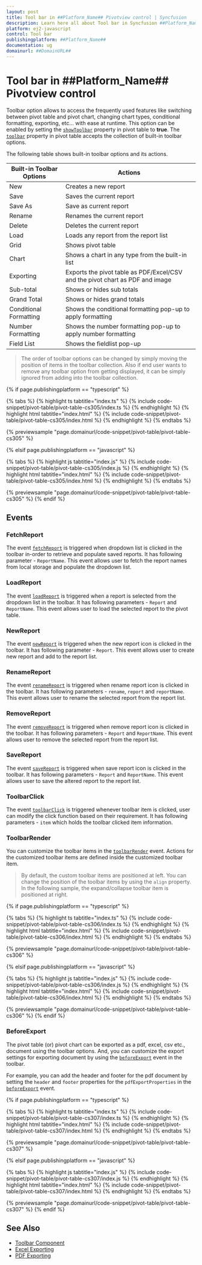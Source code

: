 ```yaml
---
layout: post
title: Tool bar in ##Platform_Name## Pivotview control | Syncfusion
description: Learn here all about Tool bar in Syncfusion ##Platform_Name## Pivotview control of Syncfusion Essential JS 2 and more.
platform: ej2-javascript
control: Tool bar 
publishingplatform: ##Platform_Name##
documentation: ug
domainurl: ##DomainURL##
---
```


# Tool bar in ##Platform_Name## Pivotview control

Toolbar option allows to access the frequently used features like switching between pivot table and pivot chart, changing chart types, conditional formatting, exporting, etc... with ease at runtime. This option can be enabled by setting the [`showToolbar`](https://ej2.syncfusion.com/javascript/documentation/api/pivotview#showtoolbar) property in pivot table to **true**. The [`toolbar`](https://ej2.syncfusion.com/javascript/documentation/api/pivotview#toolbar) property in pivot table accepts the collection of built-in toolbar options.

The following table shows built-in toolbar options and its actions.

| Built-in Toolbar Options | Actions |
|------------------------|---------|
| New | Creates a new report |
| Save | Saves the current report |
| Save As | Save as current report |
| Rename | Renames the current report |
| Delete | Deletes the current report |
| Load | Loads any report from the report list |
| Grid | Shows pivot table |
| Chart | Shows a chart in any type from the built-in list |
| Exporting | Exports the pivot table as PDF/Excel/CSV and the pivot chart as PDF and image |
| Sub-total | Shows or hides sub totals |
| Grand Total | Shows or hides grand totals |
| Conditional Formatting | Shows the conditional formatting pop-up to apply formatting |
| Number Formatting | Shows the number formatting pop-up to apply number formatting |
| Field List | Shows the fieldlist pop-up |

> The order of toolbar options can be changed by simply moving the position of items in the toolbar collection. Also if end user wants to remove any toolbar option from getting displayed, it can be simply ignored from adding into the toolbar collection.

{% if page.publishingplatform == "typescript" %}

 {% tabs %}
{% highlight ts tabtitle="index.ts" %}
{% include code-snippet/pivot-table/pivot-table-cs305/index.ts %}
{% endhighlight %}
{% highlight html tabtitle="index.html" %}
{% include code-snippet/pivot-table/pivot-table-cs305/index.html %}
{% endhighlight %}
{% endtabs %}
        
{% previewsample "page.domainurl/code-snippet/pivot-table/pivot-table-cs305" %}

{% elsif page.publishingplatform == "javascript" %}

{% tabs %}
{% highlight js tabtitle="index.js" %}
{% include code-snippet/pivot-table/pivot-table-cs305/index.js %}
{% endhighlight %}
{% highlight html tabtitle="index.html" %}
{% include code-snippet/pivot-table/pivot-table-cs305/index.html %}
{% endhighlight %}
{% endtabs %}

{% previewsample "page.domainurl/code-snippet/pivot-table/pivot-table-cs305" %}
{% endif %}

## Events

### FetchReport

The event [`fetchReport`](https://ej2.syncfusion.com/javascript/documentation/api/pivotview#fetchreport) is triggered when dropdown list is clicked in the toolbar in-order to retrieve and populate saved reports. It has following parameter - `ReportName`. This event allows user to fetch the report names from local storage and populate the dropdown list.

### LoadReport

The event [`loadReport`](https://ej2.syncfusion.com/javascript/documentation/api/pivotview#loadreport) is triggered when a report is selected from the dropdown list in the toolbar. It has following parameters - `Report` and `ReportName`. This event allows user to load the selected report to the pivot table.

### NewReport

The event [`newReport`](https://ej2.syncfusion.com/javascript/documentation/api/pivotview#newreport) is triggered when the new report icon is clicked in the toolbar. It has following parameter - `Report`. This event allows user to create new report and add to the report list.

### RenameReport

The event [`renameReport`](https://ej2.syncfusion.com/javascript/documentation/api/pivotview#renamereport) is triggered when rename report icon is clicked in the toolbar. It has following parameters  - `rename`, `report` and `reportName`. This event allows user to rename the selected report from the report list.

### RemoveReport

The event [`removeReport`](https://ej2.syncfusion.com/javascript/documentation/api/pivotview#removereport) is triggered when remove report icon is clicked in the toolbar. It has following parameters  - `Report` and `ReportName`. This event allows user to remove the selected report from the report list.

### SaveReport

The event [`saveReport`](https://ej2.syncfusion.com/javascript/documentation/api/pivotview#savereport) is triggered when save report icon is clicked in the toolbar. It has following parameters  - `Report` and `ReportName`. This event allows user to save the altered report to the report list.

### ToolbarClick

The event [`toolbarClick`](https://ej2.syncfusion.com/documentation/api/pivotview#toolbarclick) is triggered whenever toolbar item is clicked, user can modify the click function based on their requirement. It has following parameters  - `item` which holds the toolbar clicked item information.

<!-- markdownlint-disable MD028 -->

### ToolbarRender

You can customize the toolbar items in the [`toolbarRender`](https://ej2.syncfusion.com/javascript/documentation/api/pivotview#toolbarrender) event. Actions for the customized toolbar items are defined inside the customized toolbar item.

> By default, the custom toolbar items are positioned at left. You can change the position of the toolbar items by using the `align` property. In the following sample, the expand/collapse toolbar item is positioned at right.

{% if page.publishingplatform == "typescript" %}

 {% tabs %}
{% highlight ts tabtitle="index.ts" %}
{% include code-snippet/pivot-table/pivot-table-cs306/index.ts %}
{% endhighlight %}
{% highlight html tabtitle="index.html" %}
{% include code-snippet/pivot-table/pivot-table-cs306/index.html %}
{% endhighlight %}
{% endtabs %}
        
{% previewsample "page.domainurl/code-snippet/pivot-table/pivot-table-cs306" %}

{% elsif page.publishingplatform == "javascript" %}

{% tabs %}
{% highlight js tabtitle="index.js" %}
{% include code-snippet/pivot-table/pivot-table-cs306/index.js %}
{% endhighlight %}
{% highlight html tabtitle="index.html" %}
{% include code-snippet/pivot-table/pivot-table-cs306/index.html %}
{% endhighlight %}
{% endtabs %}

{% previewsample "page.domainurl/code-snippet/pivot-table/pivot-table-cs306" %}
{% endif %}

### BeforeExport

The pivot table (or) pivot chart can be exported as a pdf, excel, csv etc.,  document using the toolbar options. And, you can customize the export settings for exporting document by using the [`beforeExport`](https://ej2.syncfusion.com/javascript/documentation/api/pivotview#beforeexport) event in the toolbar.

For example, you can add the header and footer for the pdf document by setting the `header` and `footer` properties for the `pdfExportProperties` in the [`beforeExport`](https://ej2.syncfusion.com/javascript/documentation/api/pivotview#beforeexport) event.

{% if page.publishingplatform == "typescript" %}

 {% tabs %}
{% highlight ts tabtitle="index.ts" %}
{% include code-snippet/pivot-table/pivot-table-cs307/index.ts %}
{% endhighlight %}
{% highlight html tabtitle="index.html" %}
{% include code-snippet/pivot-table/pivot-table-cs307/index.html %}
{% endhighlight %}
{% endtabs %}
        
{% previewsample "page.domainurl/code-snippet/pivot-table/pivot-table-cs307" %}

{% elsif page.publishingplatform == "javascript" %}

{% tabs %}
{% highlight js tabtitle="index.js" %}
{% include code-snippet/pivot-table/pivot-table-cs307/index.js %}
{% endhighlight %}
{% highlight html tabtitle="index.html" %}
{% include code-snippet/pivot-table/pivot-table-cs307/index.html %}
{% endhighlight %}
{% endtabs %}

{% previewsample "page.domainurl/code-snippet/pivot-table/pivot-table-cs307" %}
{% endif %}

## See Also

* [Toolbar Component](../../toolbar/getting-started.html)
* [Excel Exporting](./excel-export)
* [PDF Exporting](./pdf-export)
